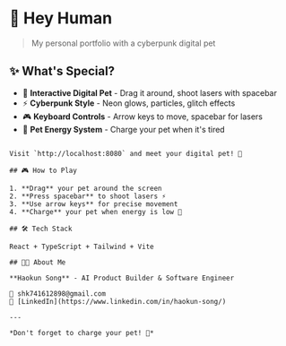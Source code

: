 # 🤖 Hey Human

> My personal portfolio with a cyberpunk digital pet

## ✨ What's Special?

- 🐾 **Interactive Digital Pet** - Drag it around, shoot lasers with spacebar
- ⚡ **Cyberpunk Style** - Neon glows, particles, glitch effects
- 🎮 **Keyboard Controls** - Arrow keys to move, spacebar for lasers
- 🔋 **Pet Energy System** - Charge your pet when it's tired
```

Visit `http://localhost:8080` and meet your digital pet! 🤖

## 🎮 How to Play

1. **Drag** your pet around the screen
2. **Press spacebar** to shoot lasers ⚡
3. **Use arrow keys** for precise movement
4. **Charge** your pet when energy is low 🔋

## 🛠️ Tech Stack

React + TypeScript + Tailwind + Vite

## 👨‍💻 About Me

**Haokun Song** - AI Product Builder & Software Engineer

📧 shk741612898@gmail.com  
💼 [LinkedIn](https://www.linkedin.com/in/haokun-song/)

---

*Don't forget to charge your pet! 🔋*
